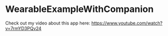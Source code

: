 # WearableExampleWithCompanion
Check out my video about this app here: https://www.youtube.com/watch?v=7rmYD3PQv24
